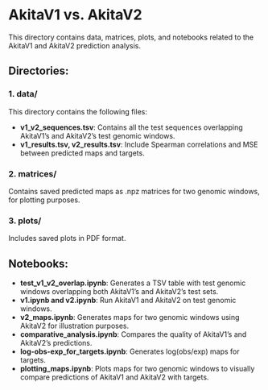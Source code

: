 # AkitaV1 vs. AkitaV2

This directory contains data, matrices, plots, and notebooks related to the AkitaV1 and AkitaV2 prediction analysis.

## Directories:

### 1. data/
This directory contains the following files:
- **v1_v2_sequences.tsv**: Contains all the test sequences overlapping AkitaV1’s and AkitaV2’s test genomic windows.
- **v1_results.tsv, v2_results.tsv**: Include Spearman correlations and MSE between predicted maps and targets.

### 2. matrices/
Contains saved predicted maps as .npz matrices for two genomic windows, for plotting purposes.

### 3. plots/
Includes saved plots in PDF format.

## Notebooks:

- **test_v1_v2_overlap.ipynb**: Generates a TSV table with test genomic windows overlapping both AkitaV1’s and AkitaV2’s test sets.
- **v1.ipynb and v2.ipynb**: Run AkitaV1 and AkitaV2 on test genomic windows.
- **v2_maps.ipynb**: Generates maps for two genomic windows using AkitaV2 for illustration purposes.
- **comparative_analysis.ipynb**: Compares the quality of AkitaV1’s and AkitaV2’s predictions.
- **log-obs-exp_for_targets.ipynb**: Generates log(obs/exp) maps for targets.
- **plotting_maps.ipynb**: Plots maps for two genomic windows to visually compare predictions of AkitaV1 and AkitaV2 with targets.